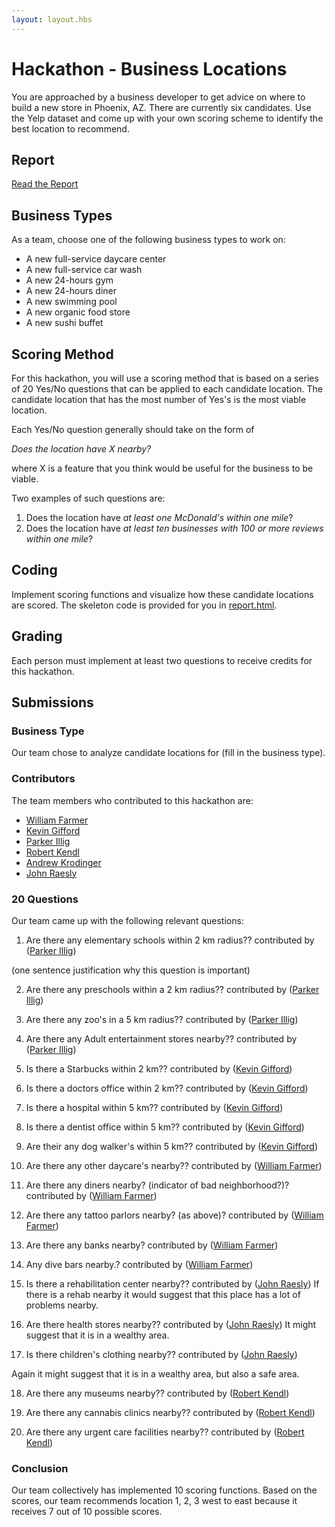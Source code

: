 ```yaml
---
layout: layout.hbs
---
```


# Hackathon - Business Locations

You are approached by a business developer to get advice on where to build a
new store in Phoenix, AZ. There are currently six candidates. Use the Yelp
dataset and come up with your own scoring scheme to identify the best location
to recommend.

## Report

[Read the Report](report.html)

## Business Types
As a team, choose one of the following business types to work on:

- A new full-service daycare center
- A new full-service car wash
- A new 24-hours gym
- A new 24-hours diner
- A new swimming pool
- A new organic food store
- A new sushi buffet

## Scoring Method

For this hackathon, you will use a scoring method that is based on a series of
20 Yes/No questions that can be applied to each candidate location. The candidate
location that has the most number of Yes's is the most viable location.

Each Yes/No question generally should take on the form of

  _Does the location have X nearby?_

where X is a feature that you think would be useful for the business to be viable.

Two examples of such questions are:
1. Does the location have _at least one McDonald's within one mile_?
1. Does the location have _at least ten businesses with 100 or more reviews within one mile_?

## Coding

Implement scoring functions and visualize how these candidate locations are
scored. The skeleton code is provided for you in [report.html](report.html).

## Grading

Each person must implement at least two questions to receive credits for this
hackathon.

## Submissions

### Business Type

Our team chose to analyze candidate locations for (fill in the business type).

### Contributors

The team members who contributed to this hackathon are:

* [William Farmer](http://github.com/willzfarmer)
* [Kevin Gifford](http://github.com/kevinkgifford)
* [Parker Illig](http://github.com/pail4944)
* [Robert Kendl](http://github.com/DomoYeti)
* [Andrew Krodinger](http://github.com/drewdinger)
* [John Raesly](http://github.com/jraesly)


### 20 Questions

Our team came up with the following relevant questions:

1. Are there any elementary schools within 2 km radius?? contributed by ([Parker Illig](http://github.com/pail4944))

  (one sentence justification why this question is important)

2. Are there any preschools within a 2 km radius?? contributed by ([Parker Illig](http://github.com/pail4944))

3. Are there any zoo's in a 5 km radius?? contributed by ([Parker Illig](http://github.com/pail4944))

4. Are there any Adult entertainment stores nearby?? contributed by ([Parker Illig](http://github.com/pail4944))

5. Is there a Starbucks within 2 km?? contributed by ([Kevin Gifford](http://github.com/kevinkgifford))

6. Is there a doctors office within 2 km?? contributed by ([Kevin Gifford](http://github.com/kevinkgifford))

7. Is there a hospital within 5 km?? contributed by ([Kevin Gifford](http://github.com/kevinkgifford))

8. Is there a dentist office within 5 km?? contributed by ([Kevin Gifford](http://github.com/kevinkgifford))

9. Are their any dog walker's within 5 km?? contributed by ([Kevin Gifford](http://github.com/kevinkgifford))

10. Are there any other daycare's nearby?? contributed by ([William Farmer](http://github.com/willzfarmer))

11. Are there any diners nearby? (indicator of bad neighborhood?)? contributed by ([William Farmer](http://github.com/willzfarmer))

12. Are there any tattoo parlors nearby? (as above)? contributed by ([William Farmer](http://github.com/willzfarmer))

13. Are there any banks nearby? contributed by ([William Farmer](http://github.com/willzfarmer))

14. Any dive bars nearby.? contributed by ([William Farmer](http://github.com/willzfarmer))


15. Is there a rehabilitation center nearby?? contributed by ([John Raesly](http://github.com/jraesly))
If there is a rehab nearby it would suggest that this place has a lot of problems nearby.

16. Are there health stores nearby?? contributed by ([John Raesly](http://github.com/jraesly))
It might suggest that it is in a wealthy area.

17. Is there children's clothing nearby?? contributed by ([John Raesly](http://github.com/jraesly))

Again it might suggest that it is in a wealthy area, but also a safe area.

18. Are there any museums nearby?? contributed by ([Robert Kendl](http://github.com/DomoYeti))

19. Are there any cannabis clinics nearby?? contributed by ([Robert Kendl](http://github.com/DomoYeti))

20. Are there any urgent care facilities nearby?? contributed by ([Robert Kendl](http://github.com/DomoYeti))


### Conclusion

Our team collectively has implemented 10 scoring functions. Based on
the scores, our team recommends location 1, 2, 3 west to east
because it receives 7 out of 10 possible scores.
